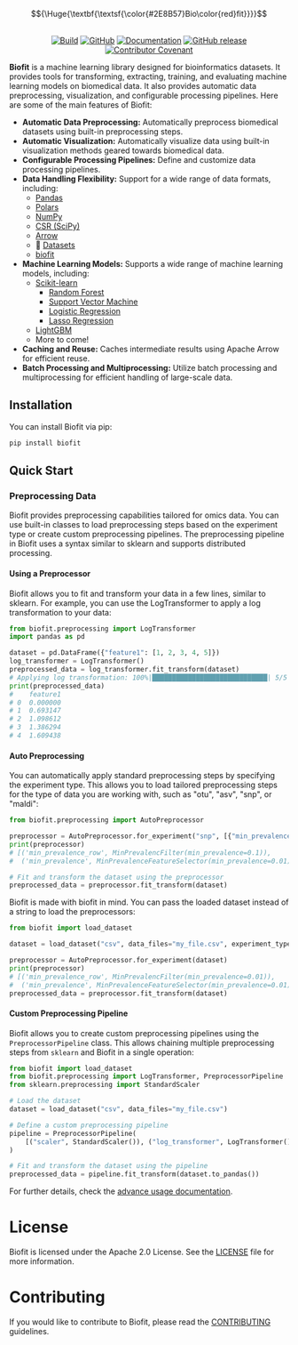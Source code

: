 <p align="center">
    $${\Huge{\textbf{\textsf{\color{#2E8B57}Bio\color{red}fit}}}}$$
    <br/>
    <br/>
</p>
<p align="center">
    <a href="https://github.com/psmyth94/biofit/actions/workflows/ci_cd_pipeline.yml?query=branch%3Amain"><img alt="Build" src="https://github.com/psmyth94/biofit/actions/workflows/ci_cd_pipeline.yml/badge.svg?branch=main"></a>
    <a href="https://github.com/psmyth94/biofit/blob/main/LICENSE"><img alt="GitHub" src="https://img.shields.io/github/license/psmyth94/biofit.svg?color=blue"></a>
    <a href="https://github.com/psmyth94/biofit/tree/main/docs"><img alt="Documentation" src="https://img.shields.io/website/http/github/psmyth94/biofit/tree/main/docs.svg?down_color=red&down_message=offline&up_message=online"></a>
    <a href="https://github.com/psmyth94/biofit/releases"><img alt="GitHub release" src="https://img.shields.io/github/release/psmyth94/biofit.svg"></a>
    <a href="CODE_OF_CONDUCT.md"><img alt="Contributor Covenant" src="https://img.shields.io/badge/Contributor%20Covenant-2.0-4baaaa.svg"></a>
    <!-- <a href="https://zenodo.org/records/14028772"><img src="https://zenodo.org/badge/DOI/10.5281/zenodo.14028772.svg" alt="DOI"></a> -->
</p>

**Biofit** is a machine learning library designed for bioinformatics datasets. It
provides tools for transforming, extracting, training, and evaluating machine learning
models on biomedical data. It also provides automatic data preprocessing, visualization,
and configurable processing pipelines. Here are some of the main features of Biofit:

- **Automatic Data Preprocessing:** Automatically preprocess biomedical datasets using
  built-in preprocessing steps.
- **Automatic Visualization:** Automatically visualize data using built-in visualization
  methods geared towards biomedical data.
- **Configurable Processing Pipelines:** Define and customize data processing pipelines.
- **Data Handling Flexibility:** Support for a wide range of data formats, including:
  - [Pandas](https://github.com/pandas-dev/pandas)
  - [Polars](https://github.com/pola-rs/polars)
  - [NumPy](https://github.com/numpy/numpy)
  - [CSR (SciPy)](https://github.com/scipy/scipy)
  - [Arrow](https://github.com/apache/arrow)
  - 🤗 [Datasets](https://github.com/huggingface/datasets)
  - [biofit](https://github.com/psmyth94/biofit)
- **Machine Learning Models:** Supports a wide range of machine learning models, including:
  - [Scikit-learn](https://github.com/scikit-learn/scikit-learn)
    - [Random Forest](https://scikit-learn.org/stable/modules/generated/sklearn.ensemble.RandomForestClassifier.html)
    - [Support Vector Machine](https://scikit-learn.org/stable/modules/generated/sklearn.svm.SVC.html)
    - [Logistic Regression](https://scikit-learn.org/stable/modules/generated/sklearn.linear_model.LogisticRegression.html)
    - [Lasso Regression](https://scikit-learn.org/stable/modules/generated/sklearn.linear_model.Lasso.html)
  - [LightGBM](https://github.com/microsoft/LightGBM)
  - More to come!
- **Caching and Reuse:** Caches intermediate results using Apache Arrow for efficient reuse.
- **Batch Processing and Multiprocessing:** Utilize batch processing and multiprocessing for efficient handling of large-scale data.

## Installation

You can install Biofit via pip:

```bash
pip install biofit
```

## Quick Start

### Preprocessing Data

Biofit provides preprocessing capabilities tailored for omics data. You can use
built-in classes to load preprocessing steps based on the experiment type or create
custom preprocessing pipelines. The preprocessing pipeline in Biofit uses a syntax
similar to sklearn and supports distributed processing.

#### Using a Preprocessor

Biofit allows you to fit and transform your data in a few lines, similar to sklearn.
For example, you can use the LogTransformer to apply a log transformation to your data:

```python
from biofit.preprocessing import LogTransformer
import pandas as pd

dataset = pd.DataFrame({"feature1": [1, 2, 3, 4, 5]})
log_transformer = LogTransformer()
preprocessed_data = log_transformer.fit_transform(dataset)
# Applying log transformation: 100%|█████████████████████████████| 5/5 [00:00<00:00, 7656.63 examples/s]
print(preprocessed_data)
#    feature1
# 0  0.000000
# 1  0.693147
# 2  1.098612
# 3  1.386294
# 4  1.609438
```

#### Auto Preprocessing

You can automatically apply standard preprocessing steps by specifying the experiment
type. This allows you to load tailored preprocessing steps for the type of data you are
working with, such as "otu", "asv", "snp", or "maldi":

```python
from biofit.preprocessing import AutoPreprocessor

preprocessor = AutoPreprocessor.for_experiment("snp", [{"min_prevalence": 0.1}, None])
print(preprocessor)
# [('min_prevalence_row', MinPrevalencFilter(min_prevalence=0.1)),
#  ('min_prevalence', MinPrevalenceFeatureSelector(min_prevalence=0.01))]

# Fit and transform the dataset using the preprocessor
preprocessed_data = preprocessor.fit_transform(dataset)
```

Biofit is made with biofit in mind. You can pass the loaded dataset instead of a string
to load the preprocessors:

```python
from biofit import load_dataset

dataset = load_dataset("csv", data_files="my_file.csv", experiment_type="snp")

preprocessor = AutoPreprocessor.for_experiment(dataset)
print(preprocessor)
# [('min_prevalence_row', MinPrevalencFilter(min_prevalence=0.01)),
#  ('min_prevalence', MinPrevalenceFeatureSelector(min_prevalence=0.01))]
preprocessed_data = preprocessor.fit_transform(dataset)
```

#### Custom Preprocessing Pipeline

Biofit allows you to create custom preprocessing pipelines using the
`PreprocessorPipeline` class. This allows chaining multiple preprocessing steps from
`sklearn` and Biofit in a single operation:

```python
from biofit import load_dataset
from biofit.preprocessing import LogTransformer, PreprocessorPipeline
from sklearn.preprocessing import StandardScaler

# Load the dataset
dataset = load_dataset("csv", data_files="my_file.csv")

# Define a custom preprocessing pipeline
pipeline = PreprocessorPipeline(
    [("scaler", StandardScaler()), ("log_transformer", LogTransformer())]
)

# Fit and transform the dataset using the pipeline
preprocessed_data = pipeline.fit_transform(dataset.to_pandas())
```

For further details, check the [advance usage documentation](./docs/PREPROCESSING.md).

# License

Biofit is licensed under the Apache 2.0 License. See the [LICENSE](./LICENSE) file for
more information.

# Contributing

If you would like to contribute to Biofit, please read the
[CONTRIBUTING](./CONTRIBUTING.md) guidelines.
